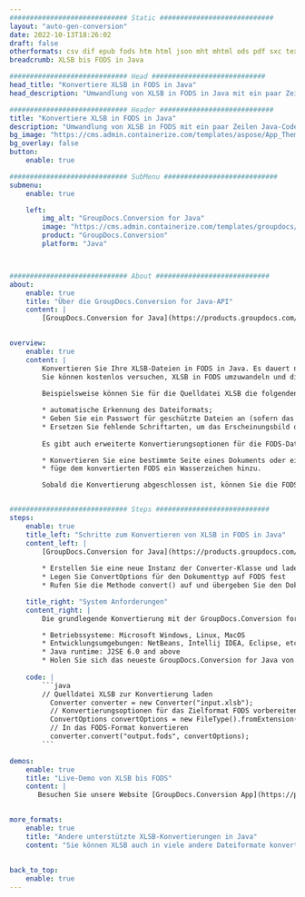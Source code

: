 ```yaml
---
############################# Static ############################
layout: "auto-gen-conversion"
date: 2022-10-13T18:26:02
draft: false
otherformats: csv dif epub fods htm html json mht mhtml ods pdf sxc tex tsv xlam xls xlsb xlsm xlsx xlt xltm xltx xml xps
breadcrumb: XLSB bis FODS in Java

############################# Head ############################
head_title: "Konvertiere XLSB in FODS in Java"
head_description: "Umwandlung von XLSB in FODS in Java mit ein paar Zeilen Code. Konvertieren Sie über 160 Dateiformate mit der GroupDocs-Dokumentkonvertierungs-API für Java"

############################# Header ############################
title: "Konvertiere XLSB in FODS in Java"
description: "Umwandlung von XLSB in FODS mit ein paar Zeilen Java-Code"
bg_image: "https://cms.admin.containerize.com/templates/aspose/App_Themes/V3/images/bg/header1.png"
bg_overlay: false
button:
    enable: true

############################# SubMenu ############################
submenu:
    enable: true

    left:
        img_alt: "GroupDocs.Conversion for Java"
        image: "https://cms.admin.containerize.com/templates/groupdocs/images/product-logos/90x90-noborder/groupdocs-conversion-java.png"
        product: "GroupDocs.Conversion"
        platform: "Java"



############################# About ############################
about:
    enable: true
    title: "Über die GroupDocs.Conversion for Java-API"
    content: |
        [GroupDocs.Conversion for Java](https://products.groupdocs.com/conversion/java/) ist eine erweiterte Dateiformat-Konvertierungs-API zum Konvertieren zwischen gängigen Bild- und Dokumentformaten wie Microsoft Office, OpenDocument, PDF, HTML, E-Mail, CAD. und vieles mehr mit nur wenigen Codezeilen. Die native API erkennt automatisch die Formate der Originaldokumente und bietet viele Optionen zur Anpassung der konvertierten Dokumente. Neben der Funktion zum Extrahieren von Informationen aus einem Dokument unterstützt es standardmäßig auch das Zwischenspeichern der Konvertierungsergebnisse auf der lokalen Festplatte. Es kann jedoch jede Art von Cache-Speicher unterstützt werden, indem die entsprechenden Schnittstellen implementiert werden – Amazon S3, Dropbox, Google Drive, Windows Azure, Reddis oder andere.
    

overview:
    enable: true
    content: |
        Konvertieren Sie Ihre XLSB-Dateien in FODS in Java. Es dauert nur ein paar Zeilen Java-Code auf jeder Plattform Ihrer Wahl, wie Windows, Linux, macOS.
        Sie können kostenlos versuchen, XLSB in FODS umzuwandeln und die Qualität der Umwandlungsergebnisse zu bewerten. Neben einfachen Dateiumwandlungsskripten können Sie anspruchsvollere Optionen zum Laden der XLSB-Quelldatei und zum Speichern der FODS-Ausgabe ausprobieren. 
        
        Beispielsweise können Sie für die Quelldatei XLSB die folgenden Ladeoptionen verwenden:

        * automatische Erkennung des Dateiformats;
        * Geben Sie ein Passwort für geschützte Dateien an (sofern das Dateiformat dies unterstützt).;
        * Ersetzen Sie fehlende Schriftarten, um das Erscheinungsbild des Dokuments beizubehalten.
        
        Es gibt auch erweiterte Konvertierungsoptionen für die FODS-Datei:

        * Konvertieren Sie eine bestimmte Seite eines Dokuments oder eine Reihe von Seiten;
        * füge dem konvertierten FODS ein Wasserzeichen hinzu.

        Sobald die Konvertierung abgeschlossen ist, können Sie die FODS-Datei in Ihrem lokalen Dateipfad oder auf einem beliebigen Speicher eines Drittanbieters wie FTP, Amazon S3, Google Drive, Dropbox usw. speichern. Bitte beachten Sie - um XLSB zu konvertieren zu FODS müssen Sie keine zusätzliche Software wie MS Office, Open Office, Adobe Acrobat Reader etc. installieren.


############################# Steps ############################
steps:
    enable: true
    title_left: "Schritte zum Konvertieren von XLSB in FODS in Java"
    content_left: |
        [GroupDocs.Conversion for Java](https://products.groupdocs.com/conversion/java/) ermöglicht Entwicklern die einfache Konvertierung der XLSB-Datei in FODS mit ein paar Codezeilen.
        
        * Erstellen Sie eine neue Instanz der Converter-Klasse und laden Sie die Datei XLSB mit dem vollständigen Pfad hoch
        * Legen Sie ConvertOptions für den Dokumenttyp auf FODS fest
        * Rufen Sie die Methode convert() auf und übergeben Sie den Dokumentnamen (vollständiger Pfad) und das Format (FODS) als Parameter

    title_right: "System Anforderungen"
    content_right: |
        Die grundlegende Konvertierung mit der GroupDocs.Conversion for Java-API kann mit nur wenigen Codezeilen durchgeführt werden. Unsere APIs werden auf allen wichtigen Plattformen und Betriebssystemen unterstützt. Stellen Sie vor dem Ausführen des folgenden Codes sicher, dass die folgenden Voraussetzungen auf Ihrem System installiert sind.

        * Betriebssysteme: Microsoft Windows, Linux, MacOS
        * Entwicklungsumgebungen: NetBeans, Intellij IDEA, Eclipse, etc.
        * Java runtime: J2SE 6.0 and above
        * Holen Sie sich das neueste GroupDocs.Conversion for Java von [Maven](https://repository.groupdocs.com/webapp/#/artifacts/browse/tree/General/repo/com/groupdocs/groupdocs-conversion)
         
    code: |
        ```java    
        // Quelldatei XLSB zur Konvertierung laden
          Converter converter = new Converter("input.xlsb");
          // Konvertierungsoptionen für das Zielformat FODS vorbereiten
          ConvertOptions convertOptions = new FileType().fromExtension("fods").getConvertOptions();
          // In das FODS-Format konvertieren
          converter.convert("output.fods", convertOptions);
        ```

demos:
    enable: true
    title: "Live-Demo von XLSB bis FODS"
    content: |
       Besuchen Sie unsere Website [GroupDocs.Conversion App](https://products.groupdocs.app/conversion/family) und versuchen Sie jetzt die Konvertierung von XLSB in FODS. Die kostenlose Demo hat die folgenden Vorteile
          

more_formats:
    enable: true
    title: "Andere unterstützte XLSB-Konvertierungen in Java"
    content: "Sie können XLSB auch in viele andere Dateiformate konvertieren. Bitte sehen Sie sich die Liste unten an."
       
       
back_to_top:
    enable: true
---
```

